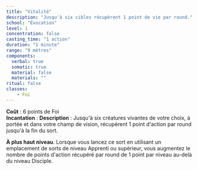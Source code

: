 ```yaml
---
title: "Vitalité"
description: "Jusqu'à six cibles récupèrent 1 point de vie par round."
school: "Évocation"
level: 1
concentration: false
casting_time: "1 action"
duration: "1 minute"
range: "9 mètres"
components:
  verbal: true
  somatic: true
  material: false
  materials: ""
ritual: false
classes:
    - Foi
---
```

**Coût** : 6 points de Foi  
**Incantation** : 
**Description** : Jusqu'à six créatures vivantes de votre choix, à portée et dans votre champ de vision, récupèrent 1 point d'action par round jusqu'à la fin du sort.

**À plus haut niveau**. Lorsque vous lancez ce sort en utilisant un emplacement de sorts de niveau Apprenti ou supérieur, vous augmentez le nombre de points d'action récupéré par round de 1 point par niveau au-delà du niveau Disciple.
